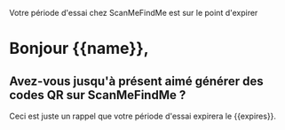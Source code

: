 Votre période d'essai chez ScanMeFindMe est sur le point d'expirer

<h1>Bonjour {{name}},</h1>
<h2>Avez-vous jusqu'à présent aimé générer des codes QR sur ScanMeFindMe ?</h2>
<p>Ceci est juste un rappel que votre période d'essai expirera le {{expires}}.</p>